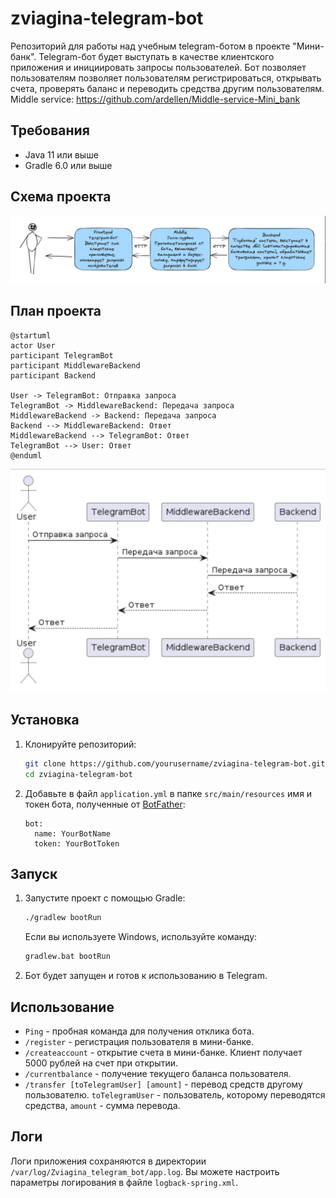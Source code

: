 # zviagina-telegram-bot

Репозиторий для работы над учебным telegram-ботом в проекте "Мини-банк". Telegram-бот будет выступать в качестве клиентского приложения и инициировать запросы пользователей. 
Бот позволяет пользователям позволяет пользователям регистрироваться, открывать счета, проверять баланс и переводить средства другим пользователям.
Middle service: <https://github.com/ardellen/Middle-service-Mini_bank>

## Требования

- Java 11 или выше
- Gradle 6.0 или выше

## Схема проекта

![img.png](img.png)

## План проекта

```plantuml
@startuml
actor User
participant TelegramBot
participant MiddlewareBackend
participant Backend

User -> TelegramBot: Отправка запроса
TelegramBot -> MiddlewareBackend: Передача запроса
MiddlewareBackend -> Backend: Передача запроса
Backend --> MiddlewareBackend: Ответ
MiddlewareBackend --> TelegramBot: Ответ
TelegramBot --> User: Ответ
@enduml
```

![img_2.png](img_2.png)

## Установка

1. Клонируйте репозиторий:
    ```bash
    git clone https://github.com/yourusername/zviagina-telegram-bot.git
    cd zviagina-telegram-bot
    ```

2. Добавьте в файл `application.yml` в папке `src/main/resources` имя и токен бота, полученные от [BotFather](https://core.telegram.org/bots#botfather):
    ```properties
    bot:
      name: YourBotName
      token: YourBotToken
    ```

## Запуск

1. Запустите проект с помощью Gradle:
    ```bash
    ./gradlew bootRun
    ```

   Если вы используете Windows, используйте команду:
    ```cmd
    gradlew.bat bootRun
    ```

2. Бот будет запущен и готов к использованию в Telegram.

## Использование

- `Ping` - пробная команда для получения отклика бота.
- `/register` - регистрация пользователя в мини-банке.
- `/createaccount` - открытие счета в мини-банке. Клиент получает 5000 рублей на счет при открытии.
- `/currentbalance` - получение текущего баланса пользователя.
- `/transfer [toTelegramUser] [amount]` - перевод средств другому пользователю. `toTelegramUser` - пользователь, которому переводятся средства, `amount` - сумма перевода.

## Логи

Логи приложения сохраняются в директории `/var/log/Zviagina_telegram_bot/app.log`. Вы можете настроить параметры логирования в файле `logback-spring.xml`.

